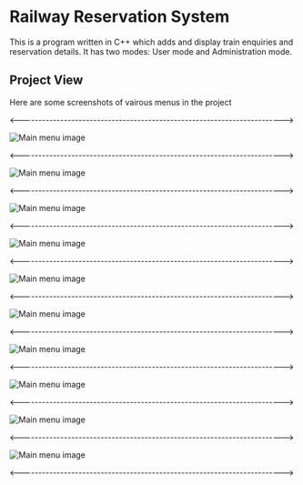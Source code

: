 # Railway Reservation System

This is a program written in C++ which adds and display train enquiries and reservation details.
It has two modes: User mode and Administration mode.

## Project View

Here are some screenshots of vairous menus in the project

<------------------------------------------------------------------------>

![Main menu image](./images/main-menu.PNG)

<------------------------------------------------------------------------>

![Main menu image](./images/user-menu.PNG)

<------------------------------------------------------------------------>

![Main menu image](./images/booking-menu.PNG)

<------------------------------------------------------------------------>

![Main menu image](./images/tc-enquiry-menu.PNG)

<------------------------------------------------------------------------>

![Main menu image](./images/tc-cancel-menu.PNG)

<------------------------------------------------------------------------>

![Main menu image](./images/admin-menu.PNG)

<------------------------------------------------------------------------>

![Main menu image](./images/add-train.PNG)

<------------------------------------------------------------------------>

![Main menu image](./images/train-availabilty.PNG)

<------------------------------------------------------------------------>

![Main menu image](./images/train-cancel.PNG)

<------------------------------------------------------------------------>

![Main menu image](./images/exit-menu.PNG)

<------------------------------------------------------------------------>

